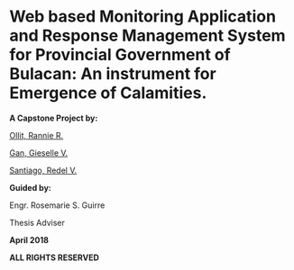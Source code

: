 # Web based Monitoring Application and Response Management System for Provincial Government of Bulacan: An instrument for Emergence of Calamities.

**A Capstone Project by:**

[Ollit, Rannie R.](https://github.com/einnar82)

[Gan, Gieselle V.](https://github.com/giesellegan)

[Santiago, Redel V.](https://github.com/redel30)

**Guided by:**

Engr. Rosemarie S. Guirre

Thesis Adviser

**April 2018**


**ALL RIGHTS RESERVED**
